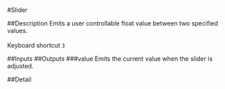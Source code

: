 #Slider

##Description
Emits a user controllable float value between two specified values.<br><br>
Keyboard shortcut `3`

##Inputs
##Outputs
###value
Emits the current value when the slider is adjusted.

##Detail

